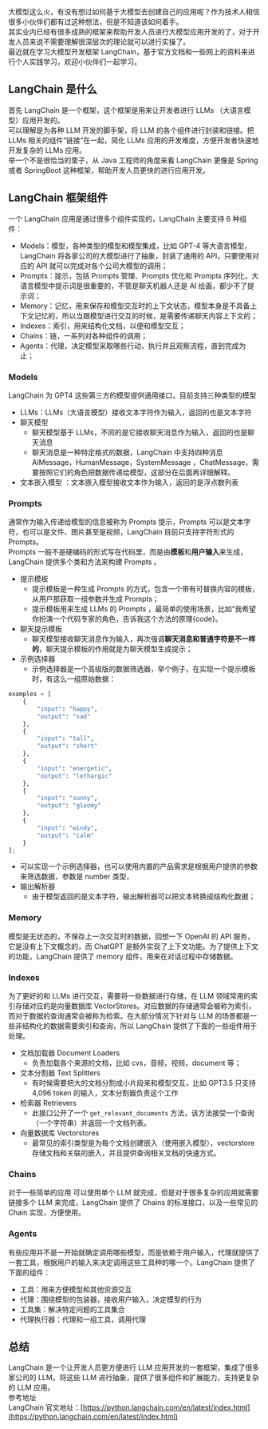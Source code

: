 大模型这么火，有没有想过如何基于大模型去创建自己的应用呢？作为技术人相信很多小伙伴们都有过这种想法，但是不知道该如何着手。<br />其实业内已经有很多成熟的框架来帮助开发人员进行大模型应用开发的了，对于开发人员来说不需要理解很深层次的理论就可以进行实操了。<br />最近就在学习大模型开发框架 LangChain，基于官方文档和一些网上的资料来进行个人实践学习，欢迎小伙伴们一起学习。
<a name="LsCav"></a>
## LangChain 是什么
首先 LangChain 是一个框架，这个框架是用来让开发者进行 LLMs （大语言模型）应用开发的。<br />可以理解是为各种 LLM 开发的脚手架，将 LLM 的各个组件进行封装和链接。把 LLMs 相关的组件“链接”在一起，简化 LLMs 应用的开发难度，方便开发者快速地开发复杂的 LLMs 应用。<br />举一个不是很恰当的栗子，从 Java 工程师的角度来看 LangChain 更像是 Spring 或者 SpringBoot 这种框架，帮助开发人员更快的进行应用开发。
<a name="Juom7"></a>
## LangChain 框架组件
一个 LangChain 应用是通过很多个组件实现的，LangChain 主要支持 6 种组件：

- Models：模型，各种类型的模型和模型集成，比如 GPT-4 等大语言模型，LangChain 将各家公司的大模型进行了抽象，封装了通用的 API，只要使用对应的 API 就可以完成对各个公司大模型的调用；
- Prompts：提示，包括 Prompts 管理、Prompts 优化和 Prompts 序列化，大语言模型中提示词是很重要的，不管是聊天机器人还是 AI 绘画，都少不了提示词；
- Memory：记忆，用来保存和模型交互时的上下文状态，模型本身是不具备上下文记忆的，所以当跟模型进行交互的时候，是需要传递聊天内容上下文的；
- Indexes：索引，用来结构化文档，以便和模型交互；
- Chains：链，一系列对各种组件的调用；
- Agents：代理，决定模型采取哪些行动，执行并且观察流程，直到完成为止；
<a name="igibi"></a>
### Models
LangChain 为 GPT4 这些第三方的模型提供通用接口，目前支持三种类型的模型

- LLMs：LLMs（大语言模型）接收文本字符作为输入，返回的也是文本字符
- 聊天模型
   - 聊天模型基于 LLMs，不同的是它接收聊天消息作为输入，返回的也是聊天消息
   - 聊天消息是一种特定格式的数据，LangChain 中支持四种消息 AIMessage，HumanMessage，SystemMessage ，ChatMessage，需要按照它们的角色把数据传递给模型，这部分在后面再详细解释。
- 文本嵌入模型 ：文本嵌入模型接收文本作为输入，返回的是浮点数列表
<a name="LPrxb"></a>
### Prompts
通常作为输入传递给模型的信息被称为 Prompts 提示，Prompts 可以是文本字符，也可以是文件、图片甚至是视频，LangChain 目前只支持字符形式的 Prompts。<br />Prompts 一般不是硬编码的形式写在代码里，而是由**模板**和**用户输入**来生成，LangChain 提供多个类和方法来构建 Prompts 。

- 提示模板
   - 提示模板是一种生成 Prompts 的方式，包含一个带有可替换内容的模板，从用户那获取一组参数并生成 Prompts；
   - 提示模板用来生成 LLMs 的 Prompts ，最简单的使用场景，比如“我希望你扮演一个代码专家的角色，告诉我这个方法的原理{code}。
- 聊天提示模板
   - 聊天模型接收聊天消息作为输入，再次强调**聊天消息和普通字符是不一样的**，聊天提示模板的作用就是为聊天模型生成提示；
- 示例选择器
   - 示例选择器是一个高级版的数据筛选器，举个例子，在实现一个提示模板时，有这么一组原始数据：
```python
examples = [
    {
        "input": "happy",
        "output": "sad"
    },
    {
        "input": "tall",
        "output": "short"
    },
    {
        "input": "energetic",
        "output": "lethargic"
    },
    {
        "input": "sunny",
        "output": "gloomy"
    },
    {
        "input": "windy",
        "output": "calm"
    }
];
```

- 可以实现一个示例选择器，也可以使用内置的产品需求是根据用户提供的参数来筛选数据，参数是 number 类型，
- 输出解析器
   - 由于模型返回的是文本字符，输出解析器可以把文本转换成结构化数据；
<a name="pVLxs"></a>
### Memory
模型是无状态的，不保存上一次交互时的数据，回想一下 OpenAI 的 API 服务，它是没有上下文概念的，而 ChatGPT 是额外实现了上下文功能。为了提供上下文的功能，LangChain 提供了 memory 组件，用来在对话过程中存储数据。
<a name="O9Krc"></a>
### Indexes
为了更好的和 LLMs 进行交互，需要将一些数据进行存储，在 LLM 领域常用的索引存储对应的是向量数据库 VectorStores。对应数据的存储通常会被称为索引，而对于数据的查询通常会被称为检索。在大部分情况下针对与 LLM 的场景都是一些非结构化的数据需要索引和查询，所以 LangChain 提供了下面的一些组件用于处理。

- 文档加载器 Document Loaders
   - 负责加载各个来源的文档，比如 cvs，音频，视频，document 等；
- 文本分割器 Text Splitters
   - 有时候需要把大的文档分割成小片段来和模型交互，比如 GPT3.5 只支持 4,096 token 的输入，文本分割器负责这个工作
- 检索器 Retrievers
   - 此接口公开了一个 `get_relevant_documents` 方法，该方法接受一个查询（一个字符串）并返回一个文档列表。
- 向量数据库 Vectorstores
   - 最常见的索引类型是为每个文档创建嵌入（使用嵌入模型），vectorstore 存储文档和关联的嵌入，并且提供查询相关文档的快速方式。
<a name="KaraH"></a>
### Chains
对于一些简单的应用 可以使用单个 LLM 就完成，但是对于很多复杂的应用就需要链接多个 LLM 来完成，LangChain 提供了 Chains 的标准接口，以及一些常见的 Chain 实现，方便使用。
<a name="tFWjT"></a>
### Agents
有些应用并不是一开始就确定调用哪些模型，而是依赖于用户输入，代理就提供了一套工具，根据用户的输入来决定调用这些工具种的哪一个。LangChain 提供了下面的组件：

- 工具：用来方便模型和其他资源交互
- 代理：围绕模型的包装器，接收用户输入，决定模型的行为
- 工具集：解决特定问题的工具集合
- 代理执行器：代理和一组工具，调用代理
<a name="P1izy"></a>
## 总结
LangChain 是一个让开发人员更方便进行 LLM 应用开发的一套框架，集成了很多家公司的 LLM。将这些 LLM 进行抽象，提供了很多组件和扩展能力，支持更复杂的 LLM 应用。<br />参考地址<br />LangChain 官文地址：[https://python.langchain.com/en/latest/index.html](https://python.langchain.com/en/latest/index.html)
